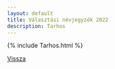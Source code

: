 ```yaml
---
layout: default
title: Választási névjegyzék 2022
description: Tarhos
---
```


{% include Tarhos.html %}

[Vissza](./)